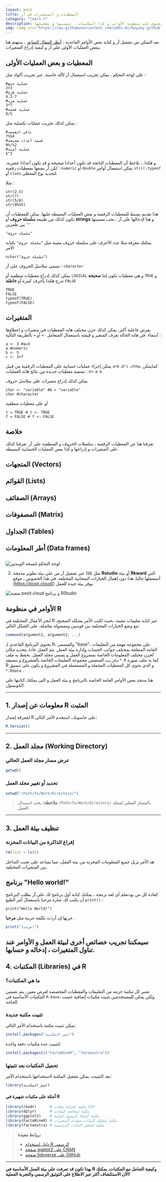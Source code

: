 ```yaml
---
layout: post
title: المعطيات و المتغيرات في آر
category: "learn r"
description: تقديم لبيئة العمل العامة على آر تحتوي على منظومة الأوامر و كذا المكتبات ، تنصيبها و تشغيلها
img: <img src="https://raw.githubusercontent.com/yOOs-dz/bayany.github.io/main/images/logo_Rtips.png" width='100' height= auto/>
---
```

بعد التمكن من تشغيل آر و كتابة بعض الأوامر القاعدية ، [أنظر المقال السابق]("/posts/environment-and-libraries") ، سنهتم هنا ببعض العمليات الأولى على آر و كيفية إدراج المتغيرات.


## المعطيات و بعض العمليات الأولى

على لوحة التحكم ، يمكن تجريب استعمال آر كآلة حاسبة. عبر تجريب أكواد مثل :
```
#عملية جمع
2+3
#عملية طرح
4.2-7
#عملية ضرب
3*7
#عملية قسمة
9/5
```

يمكن كذلك تجريب عمليات تكميلية مثل :
```
#باقي القسمة
7%%4
#قسمة أعداد صحيحة
9%/%2
#عملية أسية
5^3
```
و هكذا...
يلاحظ أن المعطيات الناتجة قد تكون أعدادا صحيحة و قد تكون أعدادا عشرية. لكن آر يصفها بمعطيات رقمية : ```numeric``` أو ```double```
يمكن استعمال أوامر ```str()``` ،```typeof``` أو ```class``` لتحديد نوع المعطى.

مثلا :
```
str(2.5)
str(7)
str(5/6)
str(9%%5)
```

هذا تقديم بسيط للمعطيات الرقمية و بعض العمليات البسيطة عليها.
يمكن للمعطيات أن تكون كذلك من طبيعة **سلسلة حروف** أو **strings** و هنا لإدخالها على آر ، يجب تضمينها بين ظفرين ```""```
```
"سلسلة حروف"
```

يمكنك معرفة مثلا عدد الأحرف على سلسلة حروف معينة مثل ```"سلسلة حروف"``` بكتابة الأمر 
```
nchar("سلسلة حروف")
```
تسمى سلاسل الحروف على آر : ```character```

يمكن كذلك إدراج معطيات منطقية أو ```LOGICAL``` و هي معطيات تكون إما **صحيحة** ```TRUE``` و تدرج هكذا بأحرف كبيرة أو **خاطئة** ```FALSE```
```
TRUE
FALSE
typeof(TRUE)
typeof(FALSE)
```

## المتغيرات

بغرض فاعلية أكبر، يمكن كذلك خزن مختلف هاته المعطيات في متغيرات و إعطاؤها أسماء. في هاته الحالة نعرف المتغير و قيمته باستعمال المتعامل ```->``` أو ```=``` بالطريقة التالية : 
```
a <- 3 #a=3
a #numeric
b <- 5
c <- 3+7
```

يمكن إجراء عمليات حسابية على المعطيات الرقمية من قبيل ```a+b``` ،```b^c``` ،```c%%a```، كمايمكن تسمية معطيات جديدة من نتائج هاته العمليات : ```d<-a-b```

يمكن كذلك إدراج متغيرات على سلاسل حروف
```
char <- "variable" #b = "variable"
char #character
```

أو على معطيات منطقية
```
t = TRUE # t <- TRUE
f = FALSE # f <- FALSE
```

## خلاصة

تعرفنا هنا عن المعطيات الرقمية ، سلسلات الحروف و المنطقية على آر. تعرفنا كذلك على المتغيرات و إدراجها و كذا بعض العمليات الحسابية البسيطة.


## المتجهات (Vectors)

## القوائم (Lists)

## الصفائف (Arrays)

## المصفوفات (Matrix)

## الجداول (Tables)

## أطر المعلومات (Data frames) 
## 



![لوحة التحكم لنسخة الويندوز](/images/rconsole.png "لوحة التحكم لنسخة الويندوز")


2. عبر تشغيل آر من على بيئة تطوير مدمجة ```IDE``` مثل **Rstudio** أو بيئة **Rkward** التي أستعملها حاليا. هذا دون إهمال الخيارات السحابية المختلفة. في هذا الخصوص ، موقع (https://posit.cloud/) يوفر بيئة  جيدة للعمل.

 ![منصة posit.cloud و برنامج RStudio](/images/rstudio.png "منصة posit.cloud و برنامج RStudio")

## الأوامر في منظومة R

تُنجز الأعمال المختلفة في R عبر كتابة تعليمات معينة، بحيث تُكتب الأمر بشكله الصحيح، مع وضع الخيارات المختلفة بين قوسين ومفصولة بفاصلة، على الشكل التالي:

```r
command(argument1, argument2, ...)
```

يحتوي البرنامج القاعدي لـ R، والمسمى "base"، على مجموعة مهمة من التعليمات العامة المتعلقة بمختلف جوانب الحساب وإدارة بيئة العمل. يتم العمل عادة بتحديد مكان لخزن مختلف المعلومات الخاصة بمشروع العمل و يسمى مجلد العمل. يحفظ به ملف ```سكريبت``` المتضمن مجموعة التعليمات الخاصة بالمشروع و تنسيقه ```*.R``` كما به ملف صورة R و الذي يحوي كل المعطيات المحملة و المستعملة في المشروع و يكون على تنسيق ```*.Rdata``` .

هنا ستجد بعض الأوامر العامة الخاصة بالبرنامج و بيئة العمل و التي يمكنك كتابتها على *الكونسول*.

---
## 1. معلومات عن إصدار R المثبت
لمعرفة إصدار R على حاسوبك، استخدم الأمر التالي:

```r
R.Version()
```

---
## 2. مجلد العمل (Working Directory)
### عرض مسار مجلد العمل الحالي

```r
getwd()
```

### تحديد أو تغيير مجلد العمل

```r
setwd("/Path/To/Work/Directory/")
```

> **ملاحظة:** يجب استبدال `/Path/To/Work/Directory/` بالمسار الفعلي لمجلد العمل.

---
## 3. تنظيف بيئة العمل

### إفراغ الذاكرة من البيانات المخزنة

```r
rm(list = ls())
```

هذ الأمر يزيل جميع المعلومات المخزنة من بيئة العمل، مما يساعد على تجنب التداخل بين المتغيرات المختلفة.

## برنامج "Hello world!"

كعادة كل من يودتعلم أي لغة برمجة ، يمكنك كتابة أول برنامج لك على آر بطلب البرنامج أن يكتب لك عبارة مرحبا باستعمال أمر الطبع ```print()``` :

```
print(‍‍"Hello World!")
```
جربها إن أردت بكلمة عربية مثل **مرحبا** .
```r
print(‍‍"مرحبا!")
```

سيمكننا تجريب خصائص أخرى لبيئة العمل و الأوامر عند تناول المتغيرات ، إدخاله و حسابها.
---
## 4. المكتبات (Libraries) في R

### ما هي المكتبات؟

تعتبر كل مكتبة حزمة من التعليمات والمعطيات المخصصة لغرض معين. يتم تضمين المكتبات الأساسية في `R-base`، ولكن يمكن للمستخدمين تثبيت مكتبات إضافية حسب الحاجة.

### تثبيت مكتبة جديدة
يمكن تثبيت مكتبة باستخدام الأمر التالي:

```r
install.packages("اسم_المكتبة")
```

لتثبيت عدة مكتبات دفعة واحدة:

```r
install.packages(c("FactoMineR", "factoextra"))
```

### تحميل المكتبات بعد تثبيتها
بعد التثبيت، يمكن تشغيل المكتبة لاستخدامها باستخدام الأمر:

```r
library(اسم_المكتبة)
```

#### أمثلة على مكتبات شهيرة في R

```r
library(readr)      # مكتبة لقراءة ملفات CSV
library(dplyr)      # مكتبة لمعالجة البيانات
library(ggplot2)    # مكتبة لإنشاء الرسوم البيانية
library(FactoMineR) # مكتبة لتحليل البيانات متعددة المتغيرات
library(factoextra) # مكتبة لتحليل البيانات الترسيمية
```

> **روابط مفيدة:**
> - [دليل استخدام R الرسمي](https://cran.r-project.org/manuals.html)
> - [صفحة ggplot2 على CRAN](https://cran.r-project.org/web/packages/ggplot2/index.html)
> - [صفحة tidyverse على GitHub](https://github.com/tidyverse)

---
**بهذا تكون قد تعرفت على بيئة العمل الأساسية في R وكيفية التعامل مع المكتبات. يمكنك الآن الاستكشاف أكثر عبر الاطلاع على التوثيق الرسمي والتجربة العملية!**
